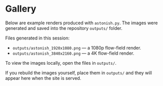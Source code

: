 # Gallery

Below are example renders produced with `astonish.py`. The images were generated and saved into the repository `outputs/` folder.

Files generated in this session:

- `outputs/astonish_1920x1080.png` — a 1080p flow-field render.
- `outputs/astonish_3840x2160.png` — a 4K flow-field render.

To view the images locally, open the files in `outputs/`.

If you rebuild the images yourself, place them in `outputs/` and they will appear here when the site is served.
